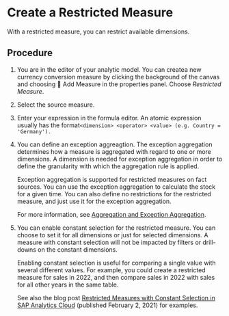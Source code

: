 <!-- loiobfb43ddc98bc4162bc4196faf3e5d8c6 -->

<link rel="stylesheet" type="text/css" href="../css/sap-icons.css"/>

# Create a Restricted Measure

With a restricted measure, you can restrict available dimensions.



## Procedure

1.  You are in the editor of your analytic model. You can createa new currency conversion measure by clicking the background of the canvas and choosing <span class="FPA-icons-V3"></span> Add Measure in the properties panel. Choose *Restricted Measure*.

2.  Select the source measure.

3.  Enter your expression in the formula editor. An atomic expression usually has the format`<dimension> <operator> <value> (e.g. Country = 'Germany').`

4.  You can define an exception aggreagtion. The exception aggregation determines how a measure is aggregated with regard to one or more dimensions. A dimension is needed for exception aggregation in order to define the granularity with which the aggregation rule is applied.

    Exception aggregation is supported for restricted measures on fact sources. You can use the exception aggregation to calculate the stock for a given time. You can also define no restrictions for the restricted measure, and just use it for the exception aggregation.

    For more information, see [Aggregation and Exception Aggregation](aggregation-and-exception-aggregation-88ca394.md).

5.  You can enable constant selection for the restricted measure. You can choose to set it for all dimensions or just for selected dimensions. A measure with constant selection will not be impacted by filters or drill-downs on the constant dimensions.

    Enabling constant selection is useful for comparing a single value with several different values. For example, you could create a restricted measure for sales in 2022, and then compare sales in 2022 with sales for all other years in the same table.

    See also the blog post [Restricted Measures with Constant Selection in SAP Analytics Cloud](https://blogs.sap.com/2021/02/02/feature-highlight-restricted-measures-with-constant-selection-in-sap-analytics-cloud/) \(published February 2, 2021\) for examples.


